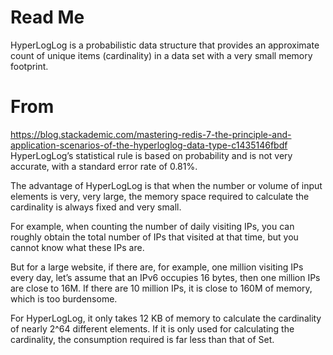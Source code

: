 # Read Me

HyperLogLog is a probabilistic data structure that provides an approximate count of unique items (cardinality) in a data
set with a very small memory footprint.

# From

https://blog.stackademic.com/mastering-redis-7-the-principle-and-application-scenarios-of-the-hyperloglog-data-type-c1435146fbdf
HyperLogLog’s statistical rule is based on probability and is not very accurate, with a standard error rate of 0.81%.

The advantage of HyperLogLog is that when the number or volume of input elements is very, very large, the memory space
required to calculate the cardinality is always fixed and very small.

For example, when counting the number of daily visiting IPs, you can roughly obtain the total number of IPs that visited
at that time, but you cannot know what these IPs are.

But for a large website, if there are, for example, one million visiting IPs every day, let’s assume that an IPv6
occupies 16 bytes, then one million IPs are close to 16M. If there are 10 million IPs, it is close to 160M of memory,
which is too burdensome.

For HyperLogLog, it only takes 12 KB of memory to calculate the cardinality of nearly 2^64 different elements. If it is
only used for calculating the cardinality, the consumption required is far less than that of Set.

